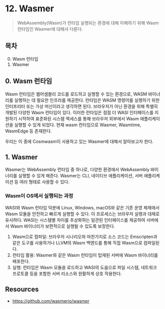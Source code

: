 # 12. Wasmer 
> WebAssembly(Wasm)가 런타임 실행되는 환경에 대해 이해하기 위해 Wasm 런타임인 Wasmer에 대해서 다룬다.

## 목차
0. Wasm 런타임
1. Wasmer

## 0. Wasm 런타임
Wasm 런타임은 웹어셈블리 코드를 로드하고 실행할 수 있는 환경으로, WASM 바이너리를 실행하는 데 필요한 인프라를 제공한다. 런타임은 WASM 명령어를 실행하기 위한 인터프리터 또는 가상 머신이라고 생각하면 된다. 브라우저가 아닌 환경을 위해 특별히 개발된 다양한 Wasm 런타임이 있다. 이러한 런타임은 점점 더 WASI 인터페이스를 지원하기 시작하여 표준화된 시스템 액세스를 통해 브라우저 외부에서 Wasm 애플리케이션을 실행할 수 있게 되었다. 현재 wasm 런타임으로 Wasmer, Wasmtime, WasmEdge 등 존재한다.

우리는 이 중에 Cosmwasm이 사용하고 있는 Wasmer에 대해서 알아보고자 한다.

## 1. Wasmer
Wasmer는 WebAssembly 런타임 중 하나로, 다양한 환경에서 WebAssembly 바이너리를 실행할 수 있게 해준다. Wasmer는 CLI, 네이티브 애플리케이션, 서버 애플리케이션 등 여러 형태로 사용할 수 있다.

### Wasm이 OS에서 실행되는 과정
WASI와 Wasm 런타임 덕분에 Linux, Windows, macOS와 같은 기존 운영 체제에서 Wasm 모듈을 안전하고 빠르게 실행할 수 있다. 이 프로세스는 브라우저 실행과 대체로 유사하다. WASI는 시스템별 차이를 추상화하는 일관된 인터페이스를 제공하여 서버에서 Wasm 바이너리가 보편적으로 실행될 수 있도록 보장한다.
1. Wasm으로 컴파일: 브라우저 시나리오와 마찬가지로 소스 코드는 Emscripten과 같은 도구를 사용하거나 LLVM의 Wasm 백엔드를 통해 직접 Wasm으로 컴파일된다.
2. 런타임 활용: Wasmer와 같은 Wasm 런타임이 탑재된 서버에 Wasm 바이너리를 배포한다.
3. 실행: 런타임은 Wasm 모듈을 로드하고 WASI의 도움으로 파일 시스템, 네트워크 프로토콜 등을 포함한 서버 리소스와 원활하게 상호 작용한다.



## Resources
- https://github.com/wasmerio/wasmer